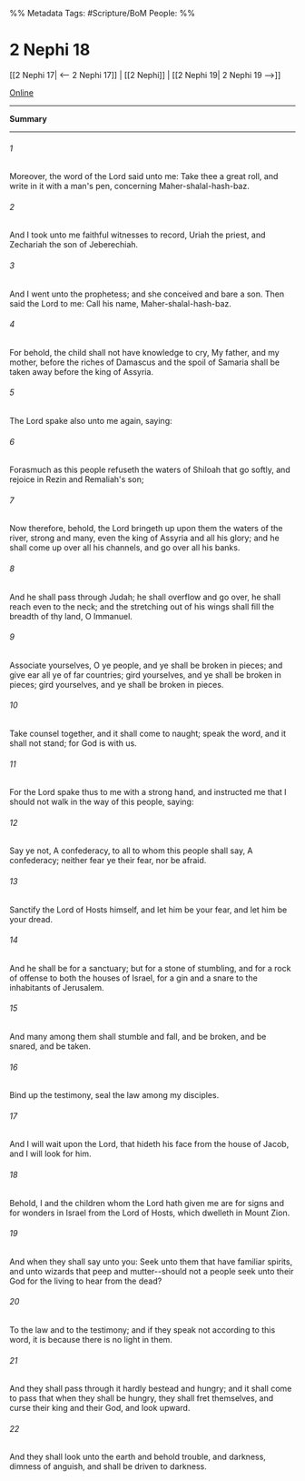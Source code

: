 %% Metadata
Tags: #Scripture/BoM
People: 
%%
# 2 Nephi 18
[[2 Nephi 17| <-- 2 Nephi 17]] | [[2 Nephi]] | [[2 Nephi 19| 2 Nephi 19 -->]]

[Online](https://churchofjesuschrist.org/study/scriptures/bofm/2-ne/18?lang=eng)

---
__Summary__



---
###### 1
Moreover, the word of the Lord said unto me: Take thee a great roll, and write in it with a man's pen, concerning Maher-shalal-hash-baz.
###### 2
And I took unto me faithful witnesses to record, Uriah the priest, and Zechariah the son of Jeberechiah.
###### 3
And I went unto the prophetess; and she conceived and bare a son. Then said the Lord to me: Call his name, Maher-shalal-hash-baz.
###### 4
For behold, the child shall not have knowledge to cry, My father, and my mother, before the riches of Damascus and the spoil of Samaria shall be taken away before the king of Assyria.
###### 5
The Lord spake also unto me again, saying:
###### 6
Forasmuch as this people refuseth the waters of Shiloah that go softly, and rejoice in Rezin and Remaliah's son;
###### 7
Now therefore, behold, the Lord bringeth up upon them the waters of the river, strong and many, even the king of Assyria and all his glory; and he shall come up over all his channels, and go over all his banks.
###### 8
And he shall pass through Judah; he shall overflow and go over, he shall reach even to the neck; and the stretching out of his wings shall fill the breadth of thy land, O Immanuel.
###### 9
Associate yourselves, O ye people, and ye shall be broken in pieces; and give ear all ye of far countries; gird yourselves, and ye shall be broken in pieces; gird yourselves, and ye shall be broken in pieces.
###### 10
Take counsel together, and it shall come to naught; speak the word, and it shall not stand; for God is with us.
###### 11
For the Lord spake thus to me with a strong hand, and instructed me that I should not walk in the way of this people, saying:
###### 12
Say ye not, A confederacy, to all to whom this people shall say, A confederacy; neither fear ye their fear, nor be afraid.
###### 13
Sanctify the Lord of Hosts himself, and let him be your fear, and let him be your dread.
###### 14
And he shall be for a sanctuary; but for a stone of stumbling, and for a rock of offense to both the houses of Israel, for a gin and a snare to the inhabitants of Jerusalem.
###### 15
And many among them shall stumble and fall, and be broken, and be snared, and be taken.
###### 16
Bind up the testimony, seal the law among my disciples.
###### 17
And I will wait upon the Lord, that hideth his face from the house of Jacob, and I will look for him.
###### 18
Behold, I and the children whom the Lord hath given me are for signs and for wonders in Israel from the Lord of Hosts, which dwelleth in Mount Zion.
###### 19
And when they shall say unto you: Seek unto them that have familiar spirits, and unto wizards that peep and mutter--should not a people seek unto their God for the living to hear from the dead?
###### 20
To the law and to the testimony; and if they speak not according to this word, it is because there is no light in them.
###### 21
And they shall pass through it hardly bestead and hungry; and it shall come to pass that when they shall be hungry, they shall fret themselves, and curse their king and their God, and look upward.
###### 22
And they shall look unto the earth and behold trouble, and darkness, dimness of anguish, and shall be driven to darkness.



